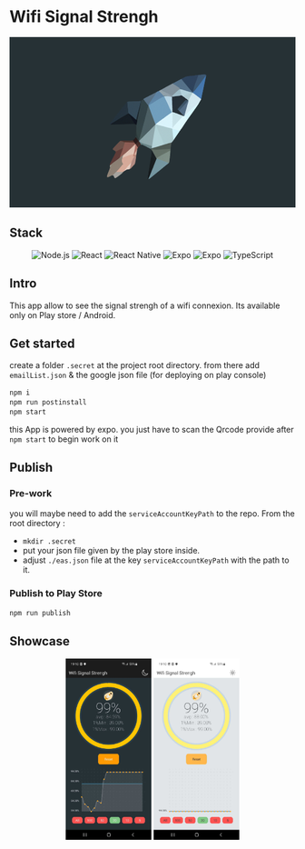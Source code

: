 # Wifi Signal Strengh

<p align="center">
<img src="doc/images/signal-strength.png" alt="banner" height="300px"/>
</p>

## Stack

<div align="center">

![Node.js](https://img.shields.io/static/v1?style=for-the-badge&message=Node.js&color=339933&logo=Node.js&logoColor=FFFFFF&label=16.19)
![React](https://img.shields.io/static/v1?style=for-the-badge&message=React&color=222222&logo=React&logoColor=61DAFB&label=18.2)
![React Native](https://img.shields.io/static/v1?style=for-the-badge&message=React%20Native&color=222222&logo=React&logoColor=61DAFB&label=71.6)
![Expo](https://img.shields.io/static/v1?style=for-the-badge&message=Expo&color=000020&logo=Expo&logoColor=FFFFFF&label=SDK%2048)
![Expo](https://img.shields.io/static/v1?style=for-the-badge&message=Expo%20EAS&color=000020&logo=Expo&logoColor=FFFFFF&label=)
![TypeScript](https://img.shields.io/static/v1?style=for-the-badge&message=TypeScript&color=3178C6&logo=TypeScript&logoColor=FFFFFF&label=4.9)

</div>

## Intro 

This app allow to see the signal strengh of a wifi connexion. Its available only on Play store / Android.

## Get started

create a folder `.secret` at the project root directory.
from there add `emailList.json` & the google json file (for deploying on play console)

```sh
npm i
npm run postinstall
npm start
```

this App is powered by expo. you just have to scan the Qrcode provide after `npm start` to begin work on it

## Publish

### Pre-work

you will maybe need to add the `serviceAccountKeyPath` to the repo. From the root directory :
- `mkdir .secret`
- put your json file given by the play store inside.
- adjust `./eas.json` file at the key `serviceAccountKeyPath` with the path to it.

### Publish to Play Store

```sh
npm run publish
```

## Showcase

<div align="center">
<img src="doc/images/Screenshot_20230419-191004_signalstrengh.jpg" alt="banner" width="30%"/>
<img src="doc/images/Screenshot_20230419-191047_signalstrengh.jpg" alt="banner" width="30%"/>
</div>
